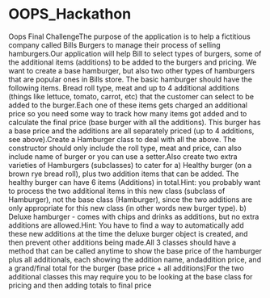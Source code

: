 # OOPS_Hackathon


Oops Final ChallengeThe purpose of the application is to help a fictitious company called Bills Burgers to manage their process of selling hamburgers.Our application will help Bill to select types of burgers, some of the additional items (additions) to be added to the burgers and pricing. We want to create a base hamburger, but also two other types of hamburgers that are popular ones in Bills store.
The basic hamburger should have the following items. Bread roll type, meat and up to 4 additional additions (things like lettuce, tomato, carrot, etc) that the customer can select to be added to the burger.Each one of these items gets charged an additional price so you need some way to track how many items got added and to calculate the final price (base burger with all the additions). This burger has a base price and the additions are all separately priced (up to 4 additions, see above).Create a Hamburger class to deal with all the above. The constructor should only include the roll type, meat and price, can also include name of burger or you can use a setter.Also create two extra varieties of Hamburgers (subclasses) to cater for     a) Healthy burger (on a brown rye bread roll), plus two addition items that can be added. The healthy burger can have 6 items (Additions) in total.Hint:  you probably want to process the two additional items in this new class (subclass of Hamburger), not the base class (Hamburger), since the two additions are only appropriate for this new class (in other words new burger type).             b) Deluxe hamburger - comes with chips and drinks as additions, but no extra additions are allowed.Hint:  You have to find a way to automatically add these new additions at the time the deluxe burger object is created, and then prevent other additions being made.All 3 classes should have a method that can be called anytime to show the base price of the hamburger plus all additionals, each showing the addition name, andaddition price, and a grand/final total for          the burger (base price + all additions)For the two additional classes this may require you to be looking at the base class for pricing and then adding totals to final price
